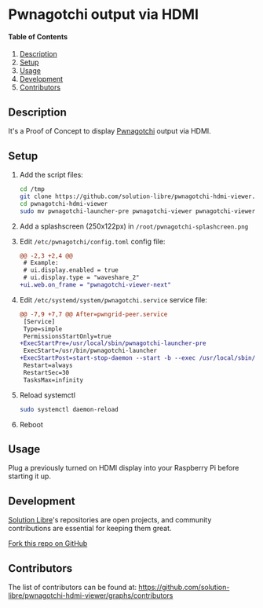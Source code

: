 # Pwnagotchi output via HDMI

#### Table of Contents

1. [Description](#description)
2. [Setup](#setup)
3. [Usage](#usage)
4. [Development](#development)
5. [Contributors](#contributors)

## Description

It's a Proof of Concept to display [Pwnagotchi](https://pwnagotchi.ai/) output via HDMI.

## Setup

1. Add the script files:

   ```sh
   cd /tmp
   git clone https://github.com/solution-libre/pwnagotchi-hdmi-viewer.git
   cd pwnagotchi-hdmi-viewer
   sudo mv pwnagotchi-launcher-pre pwnagotchi-viewer pwnagotchi-viewer-next /usr/local/sbin
   ```

2. Add a splashscreen (250x122px) in `/root/pwnagotchi-splashcreen.png`

3. Edit `/etc/pwnagotchi/config.toml` config file:

   ```diff
   @@ -2,3 +2,4 @@
    # Example:
    # ui.display.enabled = true
    # ui.display.type = "waveshare_2"
   +ui.web.on_frame = "pwnagotchi-viewer-next"
   ```

4. Edit `/etc/systemd/system/pwnagotchi.service` service file:

   ```diff
   @@ -7,9 +7,7 @@ After=pwngrid-peer.service
    [Service]
    Type=simple
    PermissionsStartOnly=true
   +ExecStartPre=/usr/local/sbin/pwnagotchi-launcher-pre
    ExecStart=/usr/bin/pwnagotchi-launcher
   +ExecStartPost=start-stop-daemon --start -b --exec /usr/local/sbin/pwnagotchi-viewer
    Restart=always
    RestartSec=30
    TasksMax=infinity
   ```

5. Reload systemctl

   ```sh
   sudo systemctl daemon-reload
   ```

6. Reboot

## Usage

Plug a previously turned on HDMI display into your Raspberry Pi before starting it up.

## Development

[Solution Libre](https://www.solution-libre.fr)'s repositories are open projects, and community contributions are essential for keeping them great.

[Fork this repo on GitHub](https://github.com/solution-libre/pwnagotchi-hdmi-viewer/fork)

## Contributors

The list of contributors can be found at: <https://github.com/solution-libre/pwnagotchi-hdmi-viewer/graphs/contributors>

